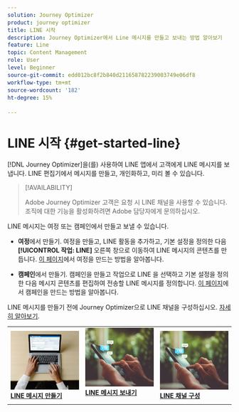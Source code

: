 ```yaml
---
solution: Journey Optimizer
product: journey optimizer
title: LINE 시작
description: Journey Optimizer에서 Line 메시지를 만들고 보내는 방법 알아보기
feature: Line
topic: Content Management
role: User
level: Beginner
source-git-commit: edd012bc8f2b840d211658782239003749e06df8
workflow-type: tm+mt
source-wordcount: '182'
ht-degree: 15%

---
```


# LINE 시작 {#get-started-line}

[!DNL Journey Optimizer]을(를) 사용하여 LINE 앱에서 고객에게 LINE 메시지를 보냅니다. LINE 편집기에서 메시지를 만들고, 개인화하고, 미리 볼 수 있습니다.

>[!AVAILABILITY]
>
>Adobe Journey Optimizer 고객은 요청 시 LINE 채널을 사용할 수 있습니다. 조직에 대한 기능을 활성화하려면 Adobe 담당자에게 문의하십시오.

LINE 메시지는 여정 또는 캠페인에서 만들고 보낼 수 있습니다.

* **여정**&#x200B;에서 만들기. 여정을 만들고, LINE 활동을 추가하고, 기본 설정을 정의한 다음 **[!UICONTROL 작업: LINE]** 오른쪽 창으로 이동하여 LINE 메시지의 콘텐츠를 만듭니다. [이 페이지](../building-journeys/journey-gs.md)에서 여정을 만드는 방법을 알아봅니다.

* **캠페인**&#x200B;에서 만들기. 캠페인을 만들고 작업으로 LINE 을 선택하고 기본 설정을 정의한 다음 메시지 콘텐츠를 편집하여 전송할 LINE 메시지를 정의합니다. [이 페이지](../campaigns/create-campaign.md#configure)에서 캠페인을 만드는 방법을 알아봅니다.

LINE 메시지를 만들기 전에 Journey Optimizer으로 LINE 채널을 구성하십시오. [자세히 알아보기](line-configuration.md).

<table style="table-layout:fixed"><tr style="border: 0;">
<td>
<a href="create-line.md">
<img alt="리드" src="../assets/do-not-localize/sms-create.jpeg">
</a>
<div><a href="create-line.md"><strong>LINE 메시지 만들기</strong>
</div>
</td>
<td>
<a href="send-line.md">
<img alt="드물게" src="../assets/do-not-localize/sms-sending.jpg">
</a>
<div>
<a href="send-line.md"><strong>LINE 메시지 보내기</strong></a>
</div>
<p></td>
<td>
<a href="line-configuration.md">
<img alt="드물게" src="../assets/do-not-localize/sms-sending.jpg">
<div>
<a href="line-configuration.md"><strong>LINE 채널 구성</strong>
</a>
</div>
</td>
</tr></table>

